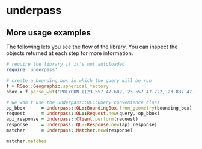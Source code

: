# underpass

## More usage examples

The following lets you see the flow of the library.
You can inspect the objects returned at each step for more information.

```ruby
# require the library if it's not autoloaded
require 'underpass'

# create a bounding box in which the query will be run
f = RGeo::Geographic.spherical_factory
bbox = f.parse_wkt('POLYGON ((23.557 47.602, 23.557 47.722, 23.837 47.722, 23.837 47.602, 23.557 47.602))')

# we won't use the Underpass::QL::Query convenience class
op_bbox      = Underpass::QL::BoundingBox.from_geometry(bounding_box)
request      = Underpass::QL::Request.new(query, op_bbox)
api_response = Underpass::Client.perform(request)
response     = Underpass::QL::Response.new(api_response)
matcher      = Underpass::Matcher.new(response)

matcher.matches
```
